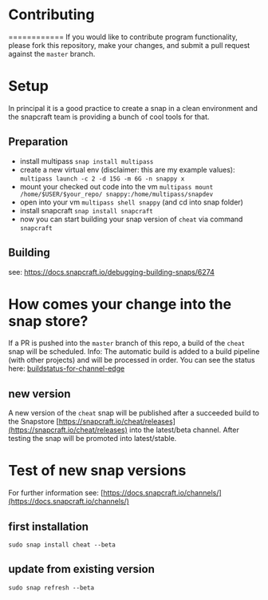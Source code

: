 # Contributing
============
If you would like to contribute program functionality, please fork this repository, 
make your changes, and submit a pull request against the `master` branch.


# Setup

In principal it is a good practice to create a snap in a clean environment and the snapcraft team is providing a bunch of cool tools for that.

## Preparation

* install multipass `snap install multipass`
* create a new virtual env (disclaimer: this are my example values): `multipass launch -c 2 -d 15G -m 6G -n snappy x`
* mount your checked out code into the vm `multipass mount /home/$USER/$your_repo/ snappy:/home/multipass/snapdev`
* open into your vm `multipass shell snappy` (and cd into snap folder)
* install snapcraft `snap install snapcraft`
* now you can start building your snap version of `cheat` via command `snapcraft`

## Building

see: https://docs.snapcraft.io/debugging-building-snaps/6274

# How comes your change into the snap store?

If a PR is pushed into the `master` branch of this repo, a build of the `cheat` snap will be scheduled. 
Info: The automatic build is added to a build pipeline (with other projects) and will be processed in order.
You can see the status here: [buildstatus-for-channel-edge](https://github.com/bernermic/cheat#buildstatus-for-channel-edge)

## new version

A new version of the `cheat` snap will be published after a succeeded build to the Snapstore [https://snapcraft.io/cheat/releases](https://snapcraft.io/cheat/releases) into the latest/beta channel.
After testing the snap will be promoted into latest/stable.

# Test of new snap versions

For further information see: [https://docs.snapcraft.io/channels/](https://docs.snapcraft.io/channels/)

## first installation

`sudo snap install cheat --beta`

## update from existing version

`sudo snap refresh --beta`
